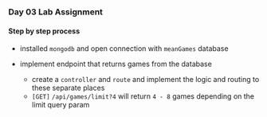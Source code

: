### Day 03 Lab Assignment

#### Step by step process

* installed `mongodb` and open connection with `meanGames` database 

* implement endpoint that returns games from the database
  * create a `controller` and `route` and implement the logic and routing to these separate places
  * `[GET]` `/api/games/limit?4` will return `4 - 8` games depending on the limit query param 
